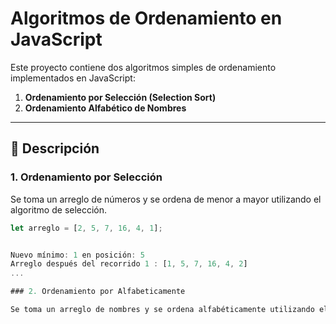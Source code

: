 # Algoritmos de Ordenamiento en JavaScript

Este proyecto contiene dos algoritmos simples de ordenamiento implementados en JavaScript:

1. **Ordenamiento por Selección (Selection Sort)**
2. **Ordenamiento Alfabético de Nombres**

---

## 🧠 Descripción

### 1. Ordenamiento por Selección

Se toma un arreglo de números y se ordena de menor a mayor utilizando el algoritmo de selección.

```javascript
let arreglo = [2, 5, 7, 16, 4, 1];


Nuevo mínimo: 1 en posición: 5
Arreglo después del recorrido 1 : [1, 5, 7, 16, 4, 2]
...

### 2. Ordenamiento por Alfabeticamente

Se toma un arreglo de nombres y se ordena alfabéticamente utilizando el método .sort() de JavaScript.

